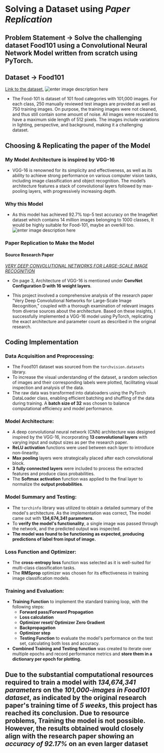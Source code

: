 # **Solving a Dataset using *Paper Replication***

## Problem Statement -> Solve the challenging dataset Food101 using a Convolutional Neural Network Model written from scratch using PyTorch.‎ ‎ ‎ ‎ ‎ ‎ ‎ ‎ ‎ ‎ ‎ ‎ ‎ ‎ ‎ ‎ ‎ ‎ ‎ ‎ ‎ ‎ ‎ ‎ ‎ ‎ ‎ ‎ ‎ ‎ ‎ ‎ ‎ ‎ ‎ ‎ ‎ ‎ ‎ ‎ ‎ ‎ ‎ ‎ ‎ ‎ ‎ ‎ ‎ ‎ ‎ ‎ ‎ ‎ ‎ ‎ ‎ ‎ ‎ ‎ ‎ ‎ ‎ ‎ ‎ ‎ ‎ ‎ ‎ ‎ ‎ ‎ ‎ ‎ ‎ ‎ ‎ ‎ ‎ ‎ ‎ ‎ ‎ ‎ ‎ ‎ ‎ ‎ ‎ ‎ ‎ ‎ ‎ ‎ ‎ ‎ ‎ ‎ ‎ ‎ ‎ ‎ ‎ ‎ ‎ ‎ ‎ ‎ ‎ ‎ ‎ ‎ ‎ ‎

## Dataset -> Food101‎ ‎ ‎ ‎ ‎ ‎ ‎ ‎ ‎ ‎ ‎ ‎ ‎ ‎ ‎ ‎ ‎ ‎ ‎ ‎ ‎ ‎ ‎ ‎ ‎ ‎ ‎ ‎ ‎ ‎ ‎ ‎ ‎ ‎ ‎ ‎ ‎ ‎ ‎ ‎ ‎ ‎ ‎ ‎ ‎ ‎ ‎ ‎ ‎ ‎ ‎ ‎ ‎ ‎

[Link to the dataset.](https://data.vision.ee.ethz.ch/cvl/datasets_extra/food-101/)
![enter image description here](https://data.vision.ee.ethz.ch/cvl/datasets_extra/food-101/static/img/food-101.jpg)

- The Food-101 is dataset of 101 food categories with 101,000 images. For each class, 250 manually reviewed test images are provided as well as 750 training images. On purpose, the training images were not cleaned, and thus still contain some amount of noise.  All images were rescaled to have a maximum side length of 512 pixels. The images include variations in lighting, perspective, and background, making it a challenging dataset. ‎ ‎ ‎ ‎ ‎ ‎ ‎ ‎ ‎ ‎ ‎ ‎ ‎ ‎ ‎ ‎ ‎ ‎ ‎ ‎ ‎ ‎ ‎ ‎ ‎ ‎ ‎ ‎ ‎ ‎ ‎ ‎ ‎ ‎ ‎ ‎ ‎ ‎ ‎ ‎ ‎ ‎ ‎ ‎ ‎ ‎ ‎ ‎ ‎ ‎ ‎ ‎ ‎ ‎ ‎ ‎ ‎ ‎ ‎ ‎ ‎ ‎ ‎ ‎ ‎ ‎ ‎ ‎ ‎ ‎ ‎ ‎ ‎ ‎ ‎ ‎ ‎ ‎ ‎ ‎ ‎ ‎ ‎ ‎ ‎ ‎ ‎ ‎ ‎ ‎ ‎

## Choosing & Replicating the paper of the Model

### My Model Architecture is inspired by **VGG-16**

- VGG-16  is renowned for its simplicity and effectiveness, as well as its ability to achieve strong performance on various  computer vision  tasks, including  image classification  and  object recognition. The model’s architecture features a stack of  convolutional layers  followed by  max-pooling  layers, with progressively increasing depth.

### Why this Model

- As this model has achieved  92.7% top-5 test accuracy on the  ImageNet  dataset which contains 14 million images belonging to 1000 classes, It would be highly suitable for Food-101, maybe an overkill too.
![enter image description here](https://neurohive.io/wp-content/uploads/2018/11/vgg16-1-e1542731207177.png)

### Paper Replication to Make the Model

#### Source Research Paper

[*VERY DEEP CONVOLUTIONAL NETWORKS FOR LARGE-SCALE IMAGE RECOGNITION*](https://arxiv.org/pdf/1409.1556v6)

- On page 3, Architecture of VGG-16 is mentioned under **ConvNet Configuration D with 16 weight layers**.

- This project involved a comprehensive analysis of the research paper "Very Deep Convolutional Networks for Large-Scale Image Recognition," coupled with a thorough examination of relevant images from diverse sources about the architecture. Based on these insights, I successfully implemented a VGG-16 model using PyTorch, replicating the exact architecture and parameter count as described in the original research.

## Coding Implementation

### **Data Acquisition and Preprocessing:**

- The Food101 dataset was sourced from the `torchvision.datasets`  library.
- To increase the visual understanding of the dataset, a random selection of images and their corresponding labels were plotted, facilitating visual inspection and analysis of the data.
- The raw data was transformed into dataloaders using the PyTorch DataLoader class, enabling efficient batching and shuffling of the data during training. A **batch size of 32** was chosen to balance computational efficiency and model performance.

### **Model Architecture:**

- A deep convolutional neural network (CNN) architecture was designed inspired by the VGG-16, incorporating **13 convolutional layers** with varying input and output sizes as per the research paper.
- **ReLU activation** functions were used between each layer to introduce non-linearity.
- **Max pooling** layers were strategically placed after each convolutional block.
- **3 fully connected layers** were included to process the extracted features and produce class probabilities.
- The **Softmax activation** function was applied to the final layer to normalize the **output probabilities**.

### **Model Summary and Testing:**

- The `torchinfo` library was utilized to obtain a detailed summary of the model's architecture. As the implementation was correct, The model came out with **134,674,341 parameters.**
- To **verify the model's functionality**, a single image was passed through the network, and the predicted output was inspected.
- **The model was found to be functioning as expected, producing predictions of label from input of image.**

### **Loss Function and Optimizer:**

- The **cross-entropy loss** function was selected as it is well-suited for multi-class classification tasks.
- The **RMSprop** optimizer was chosen for its effectiveness in training image classification models.

### **Training and Evaluation:**

- **Training Function**  to implement the standard training loop, with the following steps:
  - **Forward pass/Forward Propagation**
  - **Loss calculation**
  - **Optimizer reset/ Optimizer Zero Gradient**
  - **Backpropagation**
  - **Optimizer step**
  - **Testing Function**  to evaluate the model's performance on the test set, calculating both loss and accuracy.
- **Combined Training and Testing function** was created to  iterate over multiple epochs and record performance metrics and **store them in a dictionary per epoch for plotting.**

## Due to the substantial computational resources required to train a model with *134,674,341 parameters* on the *101,000-images in Food101 dataset*, as indicated by the original research paper's training time of *5 weeks*, this project has reached its conclusion. Due to resource problems, Training the model is not possible. However, the results obtained would closely align with the research paper showing an *accuracy of 92.17%* on an even larger dataset

